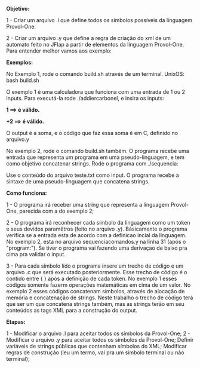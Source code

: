 **Objetivo:**

1 - Criar um arquivo .l que define todos os símbolos possíveis da linguagem Provol-One.

2 - Criar um arquivo .y que define a regra de criação do xml de um automato feito no JFlap a partir de elementos da linguagem Provol-One. Para entender melhor vamos aos exemplo:

**Exemplos:**

No Exemplo 1, rode o comando build.sh através de um terminal.
UnixOS: bash build.sh

O exemplo 1 é uma calculadora que funciona com uma entrada de 1 ou 2 inputs.
Para executá-la rode ./addiercarbonel, e insira os inputs:

**1       ==> é válido.**

**+2     ==> é válido.**

O output é a soma, e o código que faz essa soma é em C, definido no arquivo.y

No exemplo 2, rode o comando build.sh também.
O programa recebe uma entrada que representa um programa em uma pseudo-linguagem, e tem como objetivo concatenar strings. Rode o programa com ./sequencia:

Use o conteúdo do arquivo teste.txt como input. O programa recebe a sintaxe de uma pseudo-linguagem que concatena strings.

**Como funciona:**

1 - O programa irá receber uma string que representa a linguagem Provol-One, parecida com a do exemplo 2;

2 - O programa irá reconhecer cada símbolo da linguagem como um token e seus devidos paramêtros (feito no arquivo .y).
Básicamente o programa verifica se a entrada esta de acordo com a definicao incial da linguagem. No exemplo 2, esta no arquivo sequenciacomandos.y na linha 31 (após o "program:").
Se tiver o programa vai fazendo uma derivaçao de baixo pra cima pra validar o input.

3 - Para cada símbolo lído o programa insere um trecho de código e um arquivo .c que será executado posteriormente.
Esse trecho de código é o contido entre { } após a definição de cada token. No exemplo 1 esses códigos somente fazerm operações matemáticas em cima de um valor. No exemplo 2 esses códigos concatenam símbolos, através de alocação de memória e concatenação de strings. Neste trabalho o trecho de código terá que ser um que concatena strings também, mas as strings terão em seu conteúdos as tags XML para a construção do output.

**Etapas:**

1 - Modificar o arquivo .l para aceitar todos os símbolos da Provol-One;
2 - Modificar o arquivo .y para aceitar todos os símbolos da Provol-One; Definir variáveis de strings públicas que contenham símbolos do XML; Modificar regras de construção (leu um termo, vai pra um símbolo terminal ou não terminal); 





